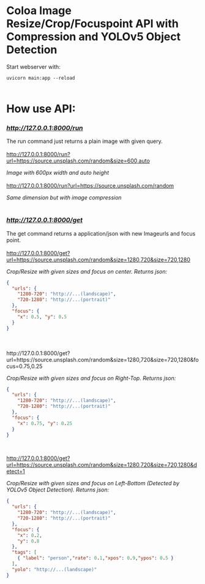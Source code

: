 # Coloa Image Resize/Crop/Focuspoint API with Compression and YOLOv5 Object Detection

Start webserver with:

```uvicorn main:app --reload```
<br>
<br>
# How use API:

### *http://127.0.0.1:8000/run*
The run command just returns a plain image with given query.
<br>
<br>
http://127.0.0.1:8000/run?url=https://source.unsplash.com/random&size=600,auto

*Image with 600px width and auto height*
<br>
<br>
http://127.0.0.1:8000/run?url=https://source.unsplash.com/random

*Same dimension but with image compression*
<br>
<br>
### *http://127.0.0.1:8000/get*
The get command returns a application/json with new Imageurls and focus point.
<br>
<br>
http://127.0.0.1:8000/get?url=https://source.unsplash.com/random&size=1280,720&size=720,1280

*Crop/Resize with given sizes and focus on center. Returns json:*

```json
{
  "urls": {
    "1280-720": "http://...(landscape)",
    "720-1280": "http://...(portrait)"
  },
  "focus": {
    "x": 0.5, "y": 0.5
  }
}
```
<br>
<br>
http://127.0.0.1:8000/get?url=https://source.unsplash.com/random&size=1280,720&size=720,1280&focus=0.75,0.25

*Crop/Resize with given sizes and focus on Right-Top. Returns json:*

```json
{
  "urls": {
    "1280-720": "http://...(landscape)",
    "720-1280": "http://...(portrait)"
  },
  "focus": {
    "x": 0.75, "y": 0.25
  }
}
```
<br>

http://127.0.0.1:8000/get?url=https://source.unsplash.com/random&size=1280,720&size=720,1280&detect=1

*Crop/Resize with given sizes and focus on Left-Bottom (Detected by YOLOv5 Object Detection). Returns json:*

```json
{
  "urls": {
    "1280-720": "http://...(landscape)",
    "720-1280": "http://...(portrait)"
  },
  "focus": {
    "x": 0.2,
    "y": 0.8
  },
  "tags": [
    { "label": "person","rate": 0.1,"xpos": 0.9,"ypos": 0.5 }
  ],
  "yolo": "http://...(landscape)"
}
```
